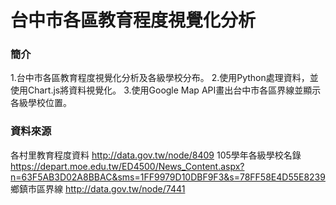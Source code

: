 # 台中市各區教育程度視覺化分析

### 簡介
1.台中市各區教育程度視覺化分析及各級學校分布。
2.使用Python處理資料，並使用Chart.js將資料視覺化。
3.使用Google Map API畫出台中市各區界線並顯示各級學校位置。

### 資料來源
各村里教育程度資料
http://data.gov.tw/node/8409
105學年各級學校名錄
https://depart.moe.edu.tw/ED4500/News_Content.aspx?n=63F5AB3D02A8BBAC&sms=1FF9979D10DBF9F3&s=78FF58E4D55E8239
鄉鎮市區界線
http://data.gov.tw/node/7441 
